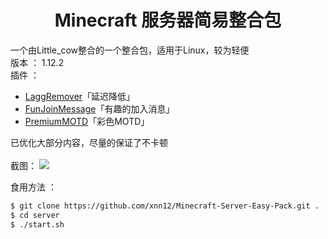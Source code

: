 # <div align="center">Minecraft 服务器简易整合包</div>
一个由Little_cow整合的一个整合包，适用于Linux，较为轻便<br>
版本 ： 1.12.2<br>
插件 ：
* [LaggRemover](http://www.mcbbs.net/forum.php?mod=viewthread&tid=603072)「延迟降低」
* [FunJoinMessage](http://www.mcbbs.net/forum.php?mod=viewthread&tid=729325)「有趣的加入消息」
* [PremiumMOTD](http://www.mcbbs.net/forum.php?mod=viewthread&tid=693395)「彩色MOTD」

已优化大部分内容，尽量的保证了不卡顿<br><br>
截图：
<img src="http://wx4.sinaimg.cn/large/006xIfm3gy1flognnedv1j31hc0u0hdt.jpg">

食用方法 ： <br>
```sh
$ git clone https://github.com/xnn12/Minecraft-Server-Easy-Pack.git .
$ cd server
$ ./start.sh
```
